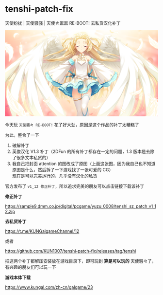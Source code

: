 # tenshi-patch-fix
天使纷扰 | 天使骚骚 | 天使☆嚣嚣 RE-BOOT! 去私货汉化补丁
  
![](/attention.png)

今天玩 `天使騒々 RE-BOOT!` 花了好大劲，原因是这个作品的补丁太糟糕了

为此，整合了一下

1. 破解补丁
2. 英俊汉化 V1.3 补丁（2DFun 的所有补丁都存在一定的问题，1.3 版本是去除了很多文本私货的）
3. 我自己把封面 attention 的图改成了原图（上面这张图，因为我自己也不知道原图是什么，然后拆了一下游戏找了一张可爱的 CG）\
   现在是可以完美运行的，几乎没有汉化的私货

&#x20;&#x20;

官方发布了 `v1_12 修正补丁`，所以追求完美的朋友可以点击链接下载该补丁

**修正补丁**

<https://sample9.dmm.co.jp/digital/pcgame/yuzu_0008/tenshi_sz_patch_v1_12.zip>

&#x20;&#x20;

**去私货补丁**

<https://t.me/KUNGalgameChannel/12>

或者

https://github.com/KUN1007/tenshi-patch-fix/releases/tag/tenshi

  
把这两个补丁都解压安装放在游戏目录下，即可玩到 **算是可以玩的** 天使騒々了，有兴趣的朋友们可以玩一下

&#x20;&#x20;

**游戏本体下载**

<https://www.kungal.com/zh-cn/galgame/23>

